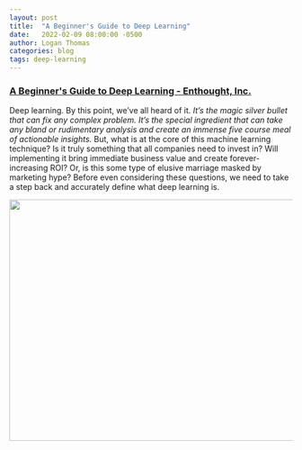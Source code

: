 ```yaml
---
layout: post
title:  "A Beginner's Guide to Deep Learning"
date:   2022-02-09 08:00:00 -0500
author: Logan Thomas
categories: blog
tags: deep-learning
---
```

### [A Beginner's Guide to Deep Learning - Enthought, Inc.](https://www.enthought.com/a-beginners-guide-to-deep-learning/)
Deep learning. By this point, we’ve all heard of it. *It’s the magic silver bullet that can fix any complex problem.*
*It’s the special ingredient that can take any bland or rudimentary analysis and create an immense five course meal of actionable insights.*
But, what is at the core of this machine learning technique?
Is it truly something that all companies need to invest in?
Will implementing it bring immediate business value and create forever-increasing ROI?
Or, is this some type of elusive marriage masked by marketing hype?
Before even considering these questions, we need to take a step back and accurately define what deep learning is.

<a href="https://www.enthought.com/a-beginners-guide-to-deep-learning/">
    <img loading="lazy" class="wp-image-5209 aligncenter loaded" alt="" width="858" height="429" sizes="(max-width: 858px) 100vw, 858px" data-src="https://www.enthought.com/wp-content/uploads/2022/02/2022-02-pdl-blog-insert-ml-vs-dl-1@3x-300x150.png" data-srcset="https://www.enthought.com/wp-content/uploads/2022/02/2022-02-pdl-blog-insert-ml-vs-dl-1@3x-300x150.png 300w, https://www.enthought.com/wp-content/uploads/2022/02/2022-02-pdl-blog-insert-ml-vs-dl-1@3x-1024x512.png 1024w, https://www.enthought.com/wp-content/uploads/2022/02/2022-02-pdl-blog-insert-ml-vs-dl-1@3x-768x384.png 768w, https://www.enthought.com/wp-content/uploads/2022/02/2022-02-pdl-blog-insert-ml-vs-dl-1@3x-1536x768.png 1536w, https://www.enthought.com/wp-content/uploads/2022/02/2022-02-pdl-blog-insert-ml-vs-dl-1@3x-2048x1024.png 2048w" srcset="https://www.enthought.com/wp-content/uploads/2022/02/2022-02-pdl-blog-insert-ml-vs-dl-1@3x-300x150.png 300w, https://www.enthought.com/wp-content/uploads/2022/02/2022-02-pdl-blog-insert-ml-vs-dl-1@3x-1024x512.png 1024w, https://www.enthought.com/wp-content/uploads/2022/02/2022-02-pdl-blog-insert-ml-vs-dl-1@3x-768x384.png 768w, https://www.enthought.com/wp-content/uploads/2022/02/2022-02-pdl-blog-insert-ml-vs-dl-1@3x-1536x768.png 1536w, https://www.enthought.com/wp-content/uploads/2022/02/2022-02-pdl-blog-insert-ml-vs-dl-1@3x-2048x1024.png 2048w" src="https://www.enthought.com/wp-content/uploads/2022/02/2022-02-pdl-blog-insert-ml-vs-dl-1@3x-300x150.png" data-was-processed="true">
</a>
